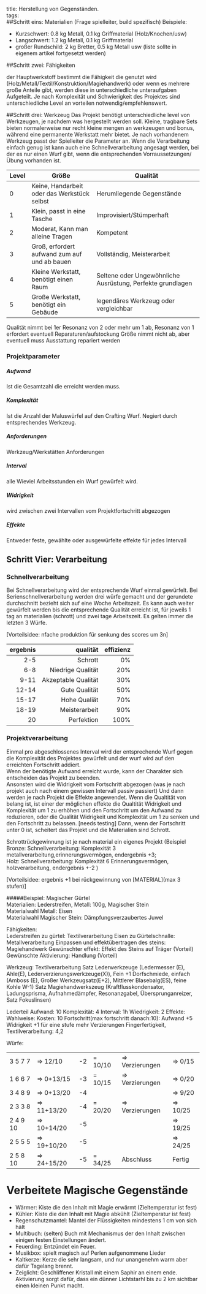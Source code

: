title: Herstellung von Gegenständen.  
tags:   
##Schritt eins: Materialien 
(Frage spielleiter, build spezifisch)
Beispiele:
* Kurzschwert: 0.8 kg Metall, 0.1 kg Griffmaterial (Holz/Knochen/usw)
* Langschwert: 1.2 kg Metall, 0.1 kg Griffmaterial 
* großer Rundschild: 2 kg Bretter, 0.5 kg Metall
usw (liste sollte in eigenem artikel fortgesetzt werden)

##Schritt zwei: Fähigkeiten

der Hauptwerkstoff bestimmt die Fähigkeit die genutzt wird (Holz/Metall/Textil/Konstruktion/Magiehandwerk) oder wenn es mehrere große Anteile gibt, werden diese in unterschiedliche unteraufgaben Aufgeteilt.
Je nach Komplexität und Schwierigkeit des Projektes sind unterschiedliche Level an vorteilen notwendig/empfehlenswert.

##Schritt drei: Werkzeug
Das Projekt benötigt unterschiedliche level von Werkzeugen, je nachdem was hergestellt werden soll. 
Kleine, tragbare Sets bieten normalerweise nur recht kleine mengen an werkzeugen und bonus, während eine permanente Werkstatt mehr bietet.
Je nach vorhandenem Werkzeug passt der Spielleiter die Parameter an.
Wenn die Verarbeitung einfach genug ist kann auch eine Schnellverarbeitung angesagt werden, bei der es nur einen Wurf gibt, wenn die entsprechenden Vorraussetzungen/Übung vorhanden ist.

| Level | Größe | Qualität |  
| --- | --- | --- |  
| 0 | Keine, Handarbeit oder das Werkstück selbst | Herumliegende Gegenstände |  
| 1 | Klein, passt in eine Tasche | Improvisiert/Stümperhaft |  
| 2 | Moderat, Kann man alleine Tragen | Kompetent |  
| 3 | Groß, erfordert aufwand zum auf und ab bauen | Vollständig, Meisterarbeit |  
| 4 | Kleine Werkstatt, benötigt einen Raum | Seltene oder Ungewöhnliche Ausrüstung, Perfekte grundlagen |  
| 5 | Große Werkstatt, benötigt ein Gebäude | legendäres Werkzeug oder vergleichbar |  

Qualität nimmt bei 1er Resonanz von 2 oder mehr um 1 ab, Resonanz von 1 erfordert eventuell Reparaturen/aufstockung
Größe nimmt nicht ab, aber eventuell muss Ausstattung repariert werden

### Projektparameter
##### Aufwand
Ist die Gesamtzahl die erreicht werden muss.
##### Komplexität
Ist die Anzahl der Maluswürfel auf den Crafting Wurf. Negiert durch entsprechendes Werkzeug.
##### Anforderungen
Werkzeug/Werkstätten Anforderungen
##### Interval
alle Wieviel Arbeitsstunden ein Wurf gewürfelt wird.
##### Widrigkeit
wird zwischen zwei Intervallen vom Projektfortschritt abgezogen
##### Effekte
Entweder feste, gewählte oder ausgewürfelte effekte für jedes Intervall

## Schritt Vier: Verarbeitung
### Schnellverarbeitung
Bei Schnellverarbeitung wird der entsprechende Wurf einmal gewürfelt.
Bei Serienschnellverarbeitung werden drei würfe gemacht und der gerundete durchschnitt bezieht sich auf eine Woche Arbeitszeit. Es kann auch weiter gewürfelt werden bis die entsprechende Qualität erreicht ist, für jeweils 1 tag an materialien (schrott) und zwei tage Arbeitszeit. Es gelten immer die letzten 3 Würfe.

[Vorteilsidee: nfache produktion für senkung des scores um 3n]

  
| ergebnis | qualität | effizienz|   
|---:|---:|---:|  
|2-5|Schrott|0%|  
|6-8|Niedrige Qualität|20%|  
|9-11|Akzeptable Qualität|30%|  
|12-14|Gute Qualität|50%|  
|15-17|Hohe Qualiät|70%|    
|18-19|Meisterarbeit|90%|  
|20|Perfektion|100%|  

  
### Projektverarbeitung
Einmal pro abgeschlossenes Interval wird der entsprechende Wurf gegen die Komplexität des Projektes gewürfelt und der wurf wird auf den erreichten Fortschritt addiert.  
Wenn der benötigte Aufwand erreicht wurde, kann der Charakter sich entscheiden das Projekt zu beenden.  
Ansonsten wird die Widrigkeit vom Fortschritt abgezogen (was je nach projekt auch nach einem gewissen Intervall passiv passiert) Und dann werden je nach Projekt die Effekte angewendet.
Wenn die Qualtität von belang ist, ist einer der möglichen effekte die Qualtität Widrigkeit und Komplexität um 1 zu erhöhen und den Fortschritt um den Aufwand zu reduzieren, oder die Qualität Widrigkeit und Komplexität um 1 zu senken und den Fortschritt zu belassen. [needs testing]
Dann, wenn der Fortschritt unter 0 ist, scheitert das Projekt und die Materialien sind Schrott.

Schrottrückgewinnung ist je nach material ein eigenes Projekt (Beispiel Bronze: 
Schnellverarbeitung: 
Komplexität 3 metallverarbeitung,erinnerungsvermögen, endergebnis +3;  
Holz: 
Schnellverarbeitung: Komplexität 6 Erinnerungsvermögen, holzverarbeitung, endergebnis +-2 )

[Vorteilsidee: ergebnis +1 bei rückgewinnung von [MATERIAL](max 3 stufen)]
  
#####Beispiel: Magischer Gürtel  
Materialien: Lederstreifen, Metall: 100g, Magischer Stein  
Materialwahl Metall: Eisen  
Materialwahl Magischer Stein: Dämpfungsverzaubertes Juwel  
  
Fähigkeiten:  
Lederstreifen zu gürtel: Textilverarbeitung
Eisen zu Gürtelschnalle: Metallverarbeitung
Einpassen und effektübertragen des steins: Magiehandwerk
Gewünschter effekt: Effekt des Steins auf Träger (Vorteil)
Gewünschte Aktivierung: Handlung (Vorteil)

Werkzeug:
Textilverarbeitung Satz Lederwerkzeuge (Ledermesser (E), Ahle(E), Lederverzierungswerkzeuge(X)), Fein +1
Dorfschmiede, einfach (Amboss (E), Großer Werkzeugsatz(E+2), Mittlerer Blasebalg(ES), feine Kohle W-1)
Satz Magiehandwerkszeug  (Kraftflusskondensator, Ladungsprisma, Aufnahmedämpfer, Resonanzgabel, Übersprunganreizer, Satz Fokuslinsen) 

Lederteil Aufwand: 10
Komplexität: 4
Interval: 1h
Wiedrigkeit: 2
Effekte: Wahlweise: Kosten: 10 Fortschritt(max fortschritt danach:10): Aufwand +5 Widrigkeit +1 für eine stufe mehr Verzierungen 
Fingerfertigkeit, Textilverarbeitung: 4,2  

Würfe:  

|  |  |  |  |  |   |  
|---|---|---|---|---|---|  
|3 5 7 7| => 12/10| -2 |= 10/10 |=> Verzierungen| => 0/15|  
|1 6 6 7| => 0+13/15| -3 |= 10/15 |=> Verzierungen| => 0/20|  
|3 4 8 9| => 0+13/20| -4 |||=> 9/20|   
|2 3 3 8| => 11+13/20| -4 |= 20/20| => Verzierungen| => 10/25|  
|2 4 9 10| => 10+14/20| -5 |||=> 19/25 |  
|2 5 5 5| => 19+10/20| -5 ||| => 24/25|  
|2 5 8 10| => 24+15/20| -5 |= 34/25| Abschluss | Fertig|  

# Verbeitete Magische Gegenstände

* Wärmer: Kiste die den Inhalt mit Magie erwärmt (Zieltemperatur ist fest)   
* Kühler: Kiste die den Inhalt mit Magie abkühlt (Zieltemperatur ist fest)  
* Regenschutzmantel: Mantel der Flüssigkeiten mindestens 1 cm von sich hält  
* Multibuch: (selten) Buch mit Mechanismus der den Inhalt zwischen einigen festen Einstellungen ändert.  
* Feuerding: Entzündet ein Feuer.  
* Musikbox: spielt magisch auf Perlen aufgenommene Lieder  
* Kaltkerze: Kerze die sehr langsam, und nur unangenehm warm aber dafür Tagelang brennt.  
* Zeiglicht: Geschliffener Kristall mit einem Saphir an einem ende. Aktivierung sorgt dafür, dass ein dünner Lichtstarhl bis zu 2 km sichtbar einen kleinen Punkt macht.  
